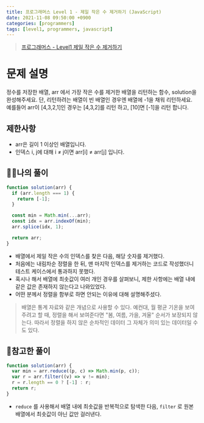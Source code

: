 ```yaml
---
title: 프로그래머스 Level 1 - 제일 작은 수 제거하기 (JavaScript)
date: 2021-11-08 09:50:00 +0900
categories: [programmers]
tags: [level1, programmers, javascript]
---
```


> [프로그래머스 - Level1 제일 작은 수 제거하기](https://programmers.co.kr/learn/courses/30/lessons/12935)

# 문제 설명

정수를 저장한 배열, arr 에서 가장 작은 수를 제거한 배열을 리턴하는 함수, solution을 완성해주세요. 단, 리턴하려는 배열이 빈 배열인 경우엔 배열에 -1을 채워 리턴하세요. 예를들어 arr이 [4,3,2,1]인 경우는 [4,3,2]를 리턴 하고, [10]면 [-1]을 리턴 합니다.

## 제한사항

- arr은 길이 1 이상인 배열입니다.
- 인덱스 i, j에 대해 i ≠ j이면 arr[i] ≠ arr[j] 입니다.

## 🙋‍♂️나의 풀이

```javascript
function solution(arr) {
  if (arr.length === 1) {
    return [-1];
  }

  const min = Math.min(...arr);
  const idx = arr.indexOf(min);
  arr.splice(idx, 1);

  return arr;
}
```

- 배열에서 제일 작은 수의 인덱스를 찾은 다음, 해당 숫자를 제거했다.
- 처음에는 내림차순 정렬을 한 뒤, 맨 마지막 인덱스를 제거하는 코드로 작성했더니 테스트 케이스에서 통과하지 못했다.
- 혹시나 해서 배열에 최솟값이 여러 개인 경우를 살펴보니, 제한 사항에는 배열 내에 같은 값은 존재하지 않는다고 나와있었다.
- 어떤 분께서 정렬을 함부로 하면 안되는 이유에 대해 설명해주셨다.

> 배열은 통계 자료와 같은 개념으로 사용할 수 있다.
> 예컨대, 월 평균 기온을 보여주려고 할 때, 정렬을 해서 보여준다면 "봄, 여름, 가을, 겨울" 순서가 보장되지 않는다.
> 따라서 정렬을 하지 않은 순차적인 데이터 그 자체가 의미 있는 데이터일 수도 있다.

## 👀참고한 풀이

```javascript
function solution(arr) {
  var min = arr.reduce((p, c) => Math.min(p, c));
  var r = arr.filter((v) => v != min);
  r = r.length == 0 ? [-1] : r;
  return r;
}
```

- `reduce` 를 사용해서 배열 내에 최솟값을 반복적으로 탐색한 다음, `filter` 로 원본 배열에서 최솟값이 아닌 값만 걸러낸다.
